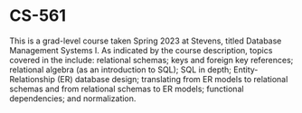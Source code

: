 # CS-561

This is a grad-level course taken Spring 2023 at Stevens, titled Database Management Systems I. As indicated by the course description, topics covered in the include: relational schemas; keys and foreign key references; relational algebra (as an introduction to SQL); SQL in depth; Entity-Relationship (ER) database design; translating from ER models to relational schemas and from relational schemas to ER models; functional dependencies; and normalization.
